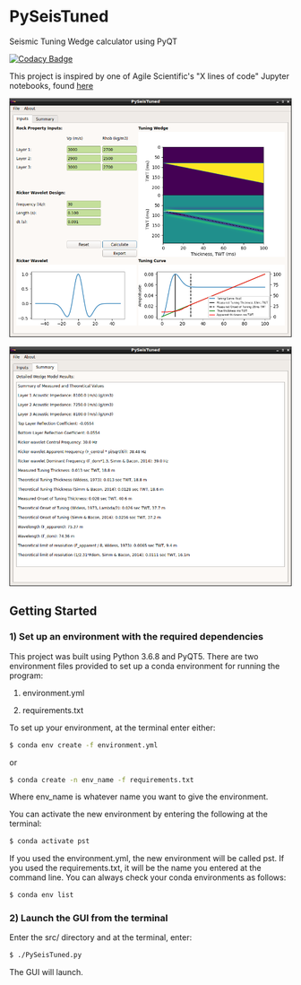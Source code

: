 # PySeisTuned
Seismic Tuning Wedge calculator using PyQT

[![Codacy Badge](https://api.codacy.com/project/badge/Grade/dfd1b78a61e848358d5ab6424f4d1da3)](https://www.codacy.com/manual/bdowdell/PySeisTuned?utm_source=github.com&amp;utm_medium=referral&amp;utm_content=bdowdell/PySeisTuned&amp;utm_campaign=Badge_Grade)

This project is inspired by one of Agile Scientific's "X lines of code" Jupyter notebooks, found [here](https://github.com/agile-geoscience/xlines/blob/master/notebooks/00_Synthetic_wedge_model.ipynb "00_Synthetic_wedge_model.ipynb")

![Wedge Calculator GUI](img/pst_wedge_calculator.png "Wedge Calculator GUI")

![Summary Tab](img/pst_summary_tab.png "Summary Tab")

## Getting Started
### 1) Set up an environment with the required dependencies
This project was built using Python 3.6.8 and PyQT5.  There are two environment files provided to set up a conda environment for running the program:

1) environment.yml

2) requirements.txt

To set up your environment, at the terminal enter either:

```bash
$ conda env create -f environment.yml
```
or
```bash
$ conda create -n env_name -f requirements.txt
```
Where env_name is whatever name you want to give the environment.

You can activate the new environment by entering the following at the terminal:

```bash
$ conda activate pst
```

If you used the environment.yml, the new environment will be called pst.  If you used the requirements.txt, it will be the name you entered at the command line.  You can always check your conda environments as follows:

```bash
$ conda env list
```

### 2) Launch the GUI from the terminal
Enter the src/ directory and at the terminal, enter:

```bash
$ ./PySeisTuned.py
```

The GUI will launch.
